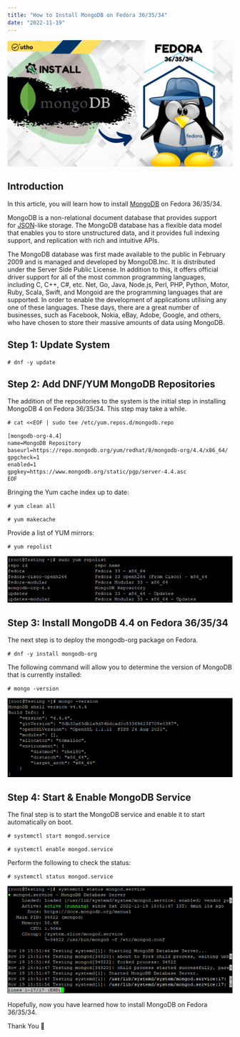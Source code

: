 ```yaml
---
title: "How to Install MongoDB on Fedora 36/35/34"
date: "2022-11-19"
---
```


![How to Install MongoDB on Fedora 36/35/34](images/How-to-Install-MongoDB-on-Fedora-36_35_34_utho.jpg)

## Introduction

In this article, you will learn how to install [MongoDB](https://utho.com/docs/tutorial/how-to-install-mariadb-10-3-on-ubuntu-20-04/) on Fedora 36/35/34.

MongoDB is a non-relational document database that provides support for [JSON](https://aws.amazon.com/documentdb/what-is-json/)\-like storage. The MongoDB database has a flexible data model that enables you to store unstructured data, and it provides full indexing support, and replication with rich and intuitive APIs.

The MongoDB database was first made available to the public in February 2009 and is managed and developed by MongoDB.Inc. It is distributed under the Server Side Public License. In addition to this, it offers official driver support for all of the most common programming languages, including C, C++, C#, etc. Net, Go, Java, Node.js, Perl, PHP, Python, Motor, Ruby, Scala, Swift, and Mongoid are the programming languages that are supported. In order to enable the development of applications utilising any one of these languages. These days, there are a great number of businesses, such as Facebook, Nokia, eBay, Adobe, Google, and others, who have chosen to store their massive amounts of data using MongoDB.

## Step 1: Update System

```
# dnf -y update
```

## Step 2: Add DNF/YUM MongoDB Repositories

The addition of the repositories to the system is the initial step in installing MongoDB 4 on Fedora 36/35/34. This step may take a while.

```
# cat <<EOF | sudo tee /etc/yum.repos.d/mongodb.repo
```

```
[mongodb-org-4.4]
name=MongoDB Repository
baseurl=https://repo.mongodb.org/yum/redhat/8/mongodb-org/4.4/x86_64/
gpgcheck=1
enabled=1
gpgkey=https://www.mongodb.org/static/pgp/server-4.4.asc
EOF
```

Bringing the Yum cache index up to date:

```
# yum clean all
```

```
# yum makecache
```

Provide a list of YUM mirrors:

```
# yum repolist
```

![command output](images/image-506.png)

## Step 3: Install MongoDB 4.4 on Fedora 36/35/34

The next step is to deploy the mongodb-org package on Fedora.

```
# dnf -y install mongodb-org
```

The following command will allow you to determine the version of MongoDB that is currently installed:

```
# mongo -version
```

![command output](images/image-507.png)

## Step 4: Start & Enable MongoDB Service

The final step is to start the MongoDB service and enable it to start automatically on boot.

```
# systemctl start mongod.service
```

```
# systemctl enable mongod.service
```

Perform the following to check the status:

```
# systemctl status mongod.service
```

![command output](images/image-508.png)

Hopefully, now you have learned how to install MongoDB on Fedora 36/35/34.

Thank You 🙂
